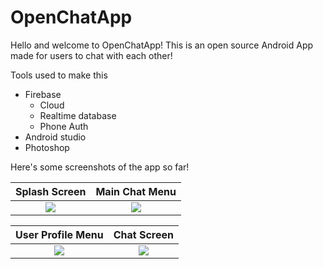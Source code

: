 # OpenChatApp
 
Hello and welcome to OpenChatApp! This is an open source Android App made for users to chat with each other! 

Tools used to make this
- Firebase
  - Cloud
  - Realtime database
  - Phone Auth  
- Android studio
- Photoshop

Here's some screenshots of the app so far!

Splash Screen             |  Main Chat Menu
:-------------------------:|:-------------------------:
![](https://user-images.githubusercontent.com/29133471/163513149-0f1d7bf4-cdb2-4be7-aa62-72e78fb851be.png)  |  ![](https://user-images.githubusercontent.com/29133471/163512793-7d79b2a7-a61a-430b-bfca-ee13a8ec62bd.png)

User Profile Menu           |  Chat Screen
:-------------------------:|:-------------------------:
![](https://user-images.githubusercontent.com/29133471/163513102-2df4a678-ac8e-4b61-a8d6-1d5123fd5233.png)  |  ![](https://user-images.githubusercontent.com/29133471/164125582-fdaad6af-b7ce-4445-a23f-85bded5f804a.png)
